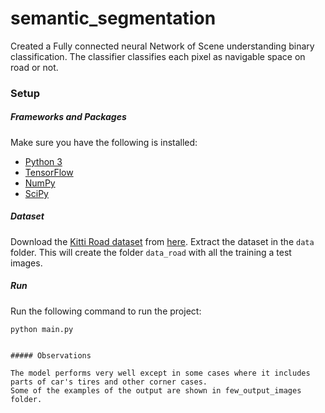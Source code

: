 ﻿# semantic_segmentation
Created a Fully connected neural Network of Scene understanding binary classification. The classifier classifies each pixel as navigable space on road  or not.

### Setup
##### Frameworks and Packages
Make sure you have the following is installed:
 - [Python 3](https://www.python.org/)
 - [TensorFlow](https://www.tensorflow.org/)
 - [NumPy](http://www.numpy.org/)
 - [SciPy](https://www.scipy.org/)
##### Dataset

Download the [Kitti Road dataset](http://www.cvlibs.net/datasets/kitti/eval_road.php) from [here](http://www.cvlibs.net/download.php?file=data_road.zip).  Extract the dataset in the `data` folder.  This will create the folder `data_road` with all the training a test images.

##### Run
Run the following command to run the project:
```
python main.py


##### Observations

The model performs very well except in some cases where it includes parts of car's tires and other corner cases. 
Some of the examples of the output are shown in few_output_images folder.







